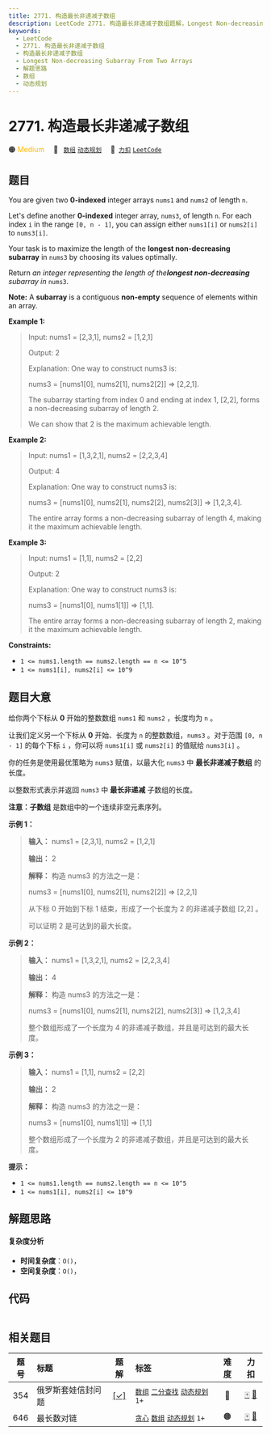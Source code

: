 ```yaml
---
title: 2771. 构造最长非递减子数组
description: LeetCode 2771. 构造最长非递减子数组题解，Longest Non-decreasing Subarray From Two Arrays，包含解题思路、复杂度分析以及完整的 JavaScript 代码实现。
keywords:
  - LeetCode
  - 2771. 构造最长非递减子数组
  - 构造最长非递减子数组
  - Longest Non-decreasing Subarray From Two Arrays
  - 解题思路
  - 数组
  - 动态规划
---
```


# 2771. 构造最长非递减子数组

🟠 <font color=#ffb800>Medium</font>&emsp; 🔖&ensp; [`数组`](/tag/array.md) [`动态规划`](/tag/dynamic-programming.md)&emsp; 🔗&ensp;[`力扣`](https://leetcode.cn/problems/longest-non-decreasing-subarray-from-two-arrays) [`LeetCode`](https://leetcode.com/problems/longest-non-decreasing-subarray-from-two-arrays)

## 题目

You are given two **0-indexed** integer arrays `nums1` and `nums2` of length
`n`.

Let's define another **0-indexed** integer array, `nums3`, of length `n`. For
each index `i` in the range `[0, n - 1]`, you can assign either `nums1[i]` or
`nums2[i]` to `nums3[i]`.

Your task is to maximize the length of the **longest non-decreasing subarray**
in `nums3` by choosing its values optimally.

Return _an integer representing the length of the**longest non-decreasing**
subarray in_ `nums3`.

**Note:** A **subarray** is a contiguous **non-empty** sequence of elements
within an array.



**Example 1:**

> Input: nums1 = [2,3,1], nums2 = [1,2,1]
> 
> Output: 2
> 
> Explanation: One way to construct nums3 is: 
> 
> nums3 = [nums1[0], nums2[1], nums2[2]] => [2,2,1]. 
> 
> The subarray starting from index 0 and ending at index 1, [2,2], forms a non-decreasing subarray of length 2. 
> 
> We can show that 2 is the maximum achievable length.

**Example 2:**

> Input: nums1 = [1,3,2,1], nums2 = [2,2,3,4]
> 
> Output: 4
> 
> Explanation: One way to construct nums3 is: 
> 
> nums3 = [nums1[0], nums2[1], nums2[2], nums2[3]] => [1,2,3,4]. 
> 
> The entire array forms a non-decreasing subarray of length 4, making it the maximum achievable length.

**Example 3:**

> Input: nums1 = [1,1], nums2 = [2,2]
> 
> Output: 2
> 
> Explanation: One way to construct nums3 is: 
> 
> nums3 = [nums1[0], nums1[1]] => [1,1]. 
> 
> The entire array forms a non-decreasing subarray of length 2, making it the maximum achievable length.

**Constraints:**

  * `1 <= nums1.length == nums2.length == n <= 10^5`
  * `1 <= nums1[i], nums2[i] <= 10^9`


## 题目大意

给你两个下标从 **0** 开始的整数数组 `nums1` 和 `nums2` ，长度均为 `n` 。

让我们定义另一个下标从 **0** 开始、长度为 `n` 的整数数组，`nums3` 。对于范围 `[0, n - 1]` 的每个下标 `i` ，你可以将
`nums1[i]` 或 `nums2[i]` 的值赋给 `nums3[i]` 。

你的任务是使用最优策略为 `nums3` 赋值，以最大化 `nums3` 中 **最长非递减子数组** 的长度。

以整数形式表示并返回 `nums3` 中 **最长非递减** 子数组的长度。

**注意：子数组** 是数组中的一个连续非空元素序列。



**示例 1：**

> 
> 
> 
> 
> 
> **输入：** nums1 = [2,3,1], nums2 = [1,2,1]
> 
> **输出：** 2
> 
> **解释：** 构造 nums3 的方法之一是： 
> 
> nums3 = [nums1[0], nums2[1], nums2[2]] => [2,2,1]
> 
> 从下标 0 开始到下标 1 结束，形成了一个长度为 2 的非递减子数组 [2,2] 。 
> 
> 可以证明 2 是可达到的最大长度。

**示例 2：**

> 
> 
> 
> 
> 
> **输入：** nums1 = [1,3,2,1], nums2 = [2,2,3,4]
> 
> **输出：** 4
> 
> **解释：** 构造 nums3 的方法之一是： 
> 
> nums3 = [nums1[0], nums2[1], nums2[2], nums2[3]] => [1,2,3,4]
> 
> 整个数组形成了一个长度为 4 的非递减子数组，并且是可达到的最大长度。
> 
> 

**示例 3：**

> 
> 
> 
> 
> 
> **输入：** nums1 = [1,1], nums2 = [2,2]
> 
> **输出：** 2
> 
> **解释：** 构造 nums3 的方法之一是： 
> 
> nums3 = [nums1[0], nums1[1]] => [1,1] 
> 
> 整个数组形成了一个长度为 2 的非递减子数组，并且是可达到的最大长度。
> 
> 



**提示：**

  * `1 <= nums1.length == nums2.length == n <= 10^5`
  * `1 <= nums1[i], nums2[i] <= 10^9`


## 解题思路

#### 复杂度分析

- **时间复杂度**：`O()`，
- **空间复杂度**：`O()`，

## 代码

```javascript

```

## 相关题目

<!-- prettier-ignore -->
| 题号 | 标题 | 题解 | 标签 | 难度 | 力扣 |
| :------: | :------ | :------: | :------ | :------: | :------: |
| 354 | 俄罗斯套娃信封问题 | [[✓]](/problem/0354.md) |  [`数组`](/tag/array.md) [`二分查找`](/tag/binary-search.md) [`动态规划`](/tag/dynamic-programming.md) `1+` | 🔴 | [🀄️](https://leetcode.cn/problems/russian-doll-envelopes) [🔗](https://leetcode.com/problems/russian-doll-envelopes) |
| 646 | 最长数对链 |  |  [`贪心`](/tag/greedy.md) [`数组`](/tag/array.md) [`动态规划`](/tag/dynamic-programming.md) `1+` | 🟠 | [🀄️](https://leetcode.cn/problems/maximum-length-of-pair-chain) [🔗](https://leetcode.com/problems/maximum-length-of-pair-chain) |